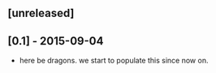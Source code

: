 
## [unreleased]


## [0.1] - 2015-09-04

- here be dragons. we start to populate this since now on.

